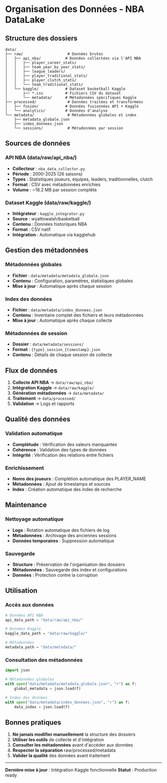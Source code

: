 # Organisation des Données - NBA DataLake

## Structure des dossiers

```
data/
├── raw/                    # Données brutes
│   ├── api_nba/           # Données collectées via l'API NBA
│   │   ├── player_career_stats/
│   │   ├── team_year_by_year_stats/
│   │   ├── league_leaders/
│   │   ├── player_traditional_stats/
│   │   ├── player_clutch_stats/
│   │   └── team_traditional_stats/
│   └── kaggle/            # Dataset basketball Kaggle
│       ├── *.csv          # Fichiers CSV du dataset
│       └── metadata/      # Métadonnées spécifiques Kaggle
├── processed/              # Données traitées et transformées
│   ├── fusion/            # Données fusionnées API + Kaggle
│   └── analytics/         # Données d'analyse
└── metadata/               # Métadonnées globales et index
    ├── metadata_globale.json
    ├── index_donnees.json
    └── sessions/           # Métadonnées par session
```

## Sources de données

### API NBA (data/raw/api_nba/)
- **Collecteur** : `nba_data_collector.py`
- **Période** : 2000-2025 (26 saisons)
- **Types** : Statistiques joueurs, équipes, leaders, traditionnelles, clutch
- **Format** : CSV avec métadonnées enrichies
- **Volume** : ~18.2 MB par session complète

### Dataset Kaggle (data/raw/kaggle/)
- **Intégrateur** : `kaggle_integrator.py`
- **Source** : wyattowalsh/basketball
- **Contenu** : Données historiques NBA
- **Format** : CSV natif
- **Intégration** : Automatique via kagglehub

## Gestion des métadonnées

### Métadonnées globales
- **Fichier** : `data/metadata/metadata_globale.json`
- **Contenu** : Configuration, paramètres, statistiques globales
- **Mise à jour** : Automatique après chaque session

### Index des données
- **Fichier** : `data/metadata/index_donnees.json`
- **Contenu** : Inventaire complet des fichiers et leurs métadonnées
- **Mise à jour** : Automatique après chaque collecte

### Métadonnées de session
- **Dossier** : `data/metadata/sessions/`
- **Format** : `{type}_session_{timestamp}.json`
- **Contenu** : Détails de chaque session de collecte

## Flux de données

1. **Collecte API NBA** → `data/raw/api_nba/`
2. **Intégration Kaggle** → `data/raw/kaggle/`
3. **Génération métadonnées** → `data/metadata/`
4. **Traitement** → `data/processed/`
5. **Validation** → Logs et rapports

## Qualité des données

### Validation automatique
- **Complétude** : Vérification des valeurs manquantes
- **Cohérence** : Validation des types de données
- **Intégrité** : Vérification des relations entre fichiers

### Enrichissement
- **Noms des joueurs** : Complétion automatique des PLAYER_NAME
- **Métadonnées** : Ajout de timestamps et sources
- **Index** : Création automatique des index de recherche

## Maintenance

### Nettoyage automatique
- **Logs** : Rotation automatique des fichiers de log
- **Métadonnées** : Archivage des anciennes sessions
- **Données temporaires** : Suppression automatique

### Sauvegarde
- **Structure** : Préservation de l'organisation des dossiers
- **Métadonnées** : Sauvegarde des index et configurations
- **Données** : Protection contre la corruption

## Utilisation

### Accès aux données
```python
# Données API NBA
api_data_path = "data/raw/api_nba/"

# Données Kaggle
kaggle_data_path = "data/raw/kaggle/"

# Métadonnées
metadata_path = "data/metadata/"
```

### Consultation des métadonnées
```python
import json

# Métadonnées globales
with open("data/metadata/metadata_globale.json", "r") as f:
    global_metadata = json.load(f)

# Index des données
with open("data/metadata/index_donnees.json", "r") as f:
    data_index = json.load(f)
```

## Bonnes pratiques

1. **Ne jamais modifier manuellement** la structure des dossiers
2. **Utiliser les outils** de collecte et d'intégration
3. **Consulter les métadonnées** avant d'accéder aux données
4. **Respecter la séparation** raw/processed/metadata
5. **Valider la qualité** des données avant traitement

---

**Dernière mise à jour** : Intégration Kaggle fonctionnelle
**Statut** : Production ready

